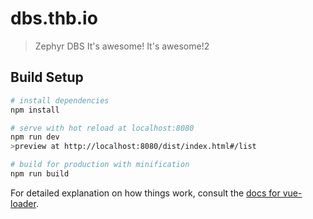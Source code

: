 # dbs.thb.io

> Zephyr DBS
> It's awesome!
> It's awesome!2

## Build Setup

``` bash
# install dependencies
npm install

# serve with hot reload at localhost:8080
npm run dev
>preview at http://localhost:8080/dist/index.html#/list

# build for production with minification
npm run build
```

For detailed explanation on how things work, consult the [docs for vue-loader](http://vuejs.github.io/vue-loader).
